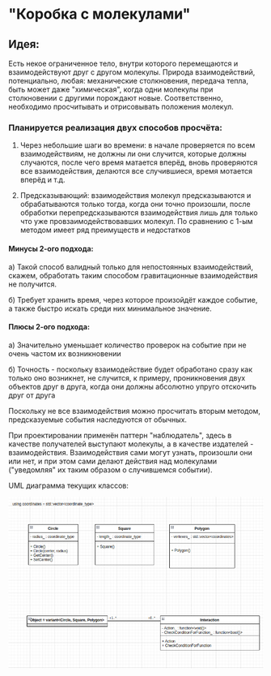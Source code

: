 # "Коробка с молекулами" 

## Идея:

Есть некое ограниченное тело, внутри которого перемещаются и взаимодействуют друг с другом молекулы. Природа взаимодействий, потенциально, любая: механические столкновения, передача тепла, быть может даже "химическая", когда одни молекулы при столкновении с другими порождают новые. Соответственно, необходимо просчитывать и отрисовывать положения молекул.

### Планируется реализация двух способов просчёта: 

1) Через небольшие шаги во времени: в начале проверяется по всем взаимодействиям, не должны ли они случится, которые должны случаются, после чего время матается вперёд, вновь проверяются все взаимодействия, делаются все случившиеся, время мотается вперёд и т.д.

2) Предсказывающий: взаимодействия молекул предсказываются и обрабатываются только тогда, когда они точно произошли, после обработки перепредсказываются взаимодействия лишь для только что уже провзаимодействовавших молекул. По сравнению с 1-ым методом имеет ряд преимуществ и недостатков

#### Минусы 2-ого подхода: 

а) Такой способ валидный только для непостоянных взаимодействий, скажем, обработать таким способом гравитационные взаимодействия не получится.

б) Требует хранить время, через которое произойдёт каждое событие, а также быстро искать среди них минимальное значение.

#### Плюсы 2-ого подхода:

а) Значительно уменьшает количество проверок на событие при не очень частом их возникновении

б) Точность - поскольку взаимодействие будет обработано сразу как только оно возникнет, не случится, к примеру, проникновения двух объектов друг в друга, когда они должны абсолютно упруго отскочить друг от друга

Поскольку не все взаимодействия можно просчитать вторым методом, предсказуемые события наследуются от обычных. 

При проектировании применён паттерн "наблюдатель", здесь в качестве получателей выступают молекулы, а в качестве издателей - взаимодействия. Взаимодействия сами могут узнать, произошли они или нет, и при этом сами делают действия над молекулами ("уведомляя" их таким образом о случившемся событии).

UML диаграмма текущих классов:

![](UML.png)

